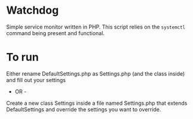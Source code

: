 # Watchdog
Simple service monitor written in PHP. This script relies on the `systemctl` command being present and functional.

# To run
Either rename DefaultSettings.php as Settings.php (and the class inside) and fill out your settings

- OR -

Create a new class Settings inside a file named Settings.php that extends DefaultSettings and override the settings you want to override.
